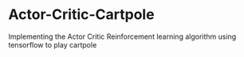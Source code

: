 # Actor-Critic-Cartpole
Implementing the Actor Critic Reinforcement learning algorithm using tensorflow to play cartpole 
